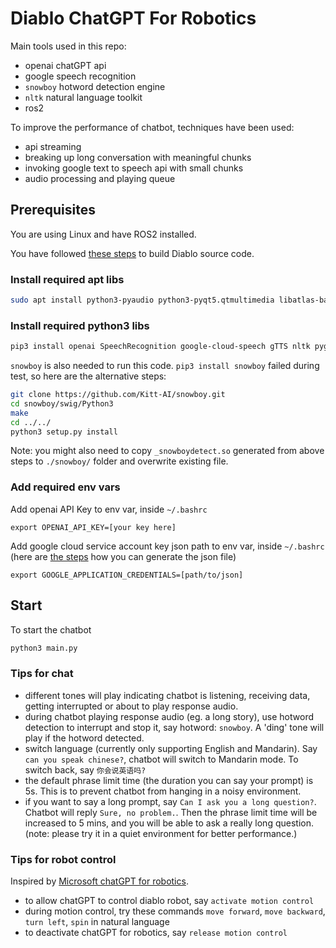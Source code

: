 # Diablo ChatGPT For Robotics

Main tools used in this repo:

- openai chatGPT api
- google speech recognition
- `snowboy` hotword detection engine
- `nltk` natural language toolkit
- ros2

To improve the performance of chatbot, techniques have been used:

- api streaming
- breaking up long conversation with meaningful chunks
- invoking google text to speech api with small chunks
- audio processing and playing queue


## Prerequisites

You are using Linux and have ROS2 installed.

You have followed [these steps](https://github.com/DDTRobot/diablo_ros2) to build Diablo source code.

### Install required apt libs

```bash
sudo apt install python3-pyaudio python3-pyqt5.qtmultimedia libatlas-base-dev swig portaudio19-dev ffmpeg
```

### Install required python3 libs

```bash
pip3 install openai SpeechRecognition google-cloud-speech gTTS nltk pygame pyaudio pydub
```

`snowboy` is also needed to run this code. `pip3 install snowboy` failed during test, so here are the alternative steps:

```bash
git clone https://github.com/Kitt-AI/snowboy.git
cd snowboy/swig/Python3
make
cd ../../
python3 setup.py install
```

Note: you might also need to copy `_snowboydetect.so` generated from above steps to `./snowboy/` folder and overwrite existing file.

### Add required env vars

Add openai API Key to env var, inside `~/.bashrc`

```
export OPENAI_API_KEY=[your key here]
```

Add google cloud service account key json path to env var, inside `~/.bashrc`
(here are [the steps](https://developers.google.com/workspace/guides/create-credentials#create_credentials_for_a_service_account) how you can generate the json file)

```
export GOOGLE_APPLICATION_CREDENTIALS=[path/to/json]
```

## Start

To start the chatbot

```bash
python3 main.py
```

### Tips for chat

- different tones will play indicating chatbot is listening, receiving data, getting interrupted or about to play response audio.
- during chatbot playing response audio (eg. a long story), use hotword detection to interrupt and stop it, say hotword: `snowboy`. A 'ding' tone will play if the hotword detected.
- switch language (currently only supporting English and Mandarin). Say `can you speak chinese?`, chatbot will switch to Mandarin mode. To switch back, say `你会说英语吗?`
- the default phrase limit time (the duration you can say your prompt) is 5s. This is to prevent chatbot from hanging in a noisy environment.
- if you want to say a long prompt, say `Can I ask you a long question?`. Chatbot will reply `Sure, no problem.`. Then the phrase limit time will be increased to 5 mins, and you will be able to ask a really long question. (note: please try it in a quiet environment for better performance.)

### Tips for robot control

Inspired by [Microsoft chatGPT for robotics](https://www.microsoft.com/en-us/research/group/autonomous-systems-group-robotics/articles/chatgpt-for-robotics/).

- to allow chatGPT to control diablo robot, say `activate motion control`
- during motion control, try these commands `move forward`, `move backward`, `turn left`, `spin` in natural language
- to deactivate chatGPT for robotics, say `release motion control`
